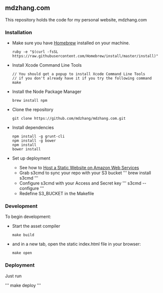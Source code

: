 ## mdzhang.com

This repository holds the code for my personal website, mdzhang.com

### Installation

* Make sure you have [Homebrew](http://brew.sh/) installed on your machine.
    ```
    ruby -e "$(curl -fsSL https://raw.githubusercontent.com/Homebrew/install/master/install)"
    ```

* Install Xcode Command Line Tools
    ```
    // You should get a popup to install Xcode Command Line Tools
    // if you don't already have it if you try the following command
    make
    ```

* Install the Node Package Manager
    ```
    brew install npm
    ```

* Clone the repository
    ```
    git clone https://github.com/mdzhang/mdzhang.com.git
    ```

* Install dependencies
    ```
    npm install -g grunt-cli
    npm install -g bower
    npm install
    bower install
    ```

* Set up deployment
  * See how to [Host a Static Website on Amazon Web Services](http://docs.aws.amazon.com/gettingstarted/latest/swh/website-hosting-intro.html)
  * Grab s3cmd to sync your repo with your S3 bucket
    '''
    brew install s3cmd
    '''
  * Configure s3cmd with your Access and Secret key
    '''
    s3cmd --configure
    '''
  * Redefine S3_BUCKET in the Makefile

### Development

To begin development:

* Start the asset compiler
    ```
    make build
    ```

* and in a new tab, open the static index.html file in your browser:
    ```
    make open
    ```

### Deployment

Just run

'''
make deploy
'''